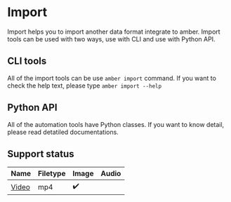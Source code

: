 # Import

Import helps you to import another data format integrate to amber.
Import tools can be used with two ways, use with CLI and use with Python API.

## CLI tools

All of the import tools can be use `amber import` command.
If you want to check the help text, please type `amber import --help`

## Python API

All of the automation tools have Python classes.
If you want to know detail, please read detatiled documentations.

## Support status

| Name              | Filetype | Image              | Audio |
|-------------------|----------|--------------------|-------|
| [Video](../video) | mp4      | :heavy_check_mark: |       |
